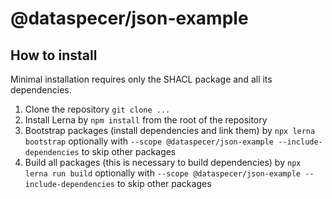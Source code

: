# @dataspecer/json-example

## How to install

Minimal installation requires only the SHACL package and all its dependencies.

1. Clone the repository `git clone ...`
2. Install Lerna by `npm install` from the root of the repository
3. Bootstrap packages (install dependencies and link them) by `npx lerna bootstrap` optionally with `--scope @dataspecer/json-example --include-dependencies` to skip other packages
4. Build all packages (this is necessary to build dependencies) by `npx lerna run build` optionally with `--scope @dataspecer/json-example --include-dependencies` to skip other packages

